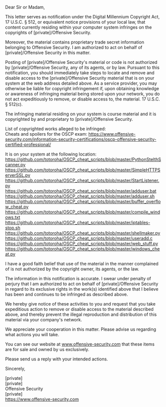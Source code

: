 Dear Sir or Madam,  
  
This letter serves as notification under the Digital Millennium Copyright Act, 17 U.S.C. § 512, or equivalent notice provisions of your local law, that content currently residing within your computer system infringes on the copyrights of [private]/Offensive Security.  
  
Moreover, the material contains proprietary trade secret information belonging to Offensive Security. I am authorized to act on behalf of [private]/Offensive Security in this matter.  
  
Posting of [private]/Offensive Security's material or code is not authorized by [private]/Offensive Security, any of its agents, or by law. Pursuant to this notification, you should immediately take steps to locate and remove and disable access to the [private]/Offensive Security material that is on your system at the web address detailed above. As a service provider, you may otherwise be liable for copyright infringement if, upon obtaining knowledge or awareness of infringing material being stored upon your network, you do not act expeditiously to remove, or disable access to, the material. 17 U.S.C. § 512(c).  
  
The infringing material residing on your system is course material and it is copyrighted by and proprietary to [private]/Offensive Security.  
  
List of copyrighted works alleged to be infringed:  
Cheats and spoilers for the OSCP exam: https://www.offensive-security.com/information-security-certifications/oscp-offensive-security-certified-professional/  
  
It is on your system at the following location:  
https://github.com/totoroha/OSCP_cheat_scripts/blob/master/PythonStelthScanner.py  
https://github.com/totoroha/OSCP_cheat_scripts/blob/master/SimpleHTTPServerSSL.py  
https://github.com/totoroha/OSCP_cheat_scripts/blob/master/StartListener.py  
https://github.com/totoroha/OSCP_cheat_scripts/blob/master/adduser.bat  
https://github.com/totoroha/OSCP_cheat_scripts/blob/master/adduser.sh  
https://github.com/totoroha/OSCP_cheat_scripts/blob/master/buffer_overflow_cheat.py  
https://github.com/totoroha/OSCP_cheat_scripts/blob/master/compile_windows.txt  
https://github.com/totoroha/OSCP_cheat_scripts/blob/master/iptables-stop.sh  
https://github.com/totoroha/OSCP_cheat_scripts/blob/master/shellmaker.py  
https://github.com/totoroha/OSCP_cheat_scripts/blob/master/useradd.c  
https://github.com/totoroha/OSCP_cheat_scripts/blob/master/web_stuff.py  
https://github.com/totoroha/OSCP_cheat_scripts/blob/master/windows_cheat.py  
  
I have a good faith belief that use of the material in the manner complained of is not authorized by the copyright owner, its agents, or the law.  
  
The information in this notification is accurate. I swear under penalty of perjury that I am authorized to act on behalf of [private]/Offensive Security in regard to its exclusive rights in the work(s) identified above that I believe has been and continues to be infringed as described above.  
  
We hereby give notice of these activities to you and request that you take expeditious action to remove or disable access to the material described above, and thereby prevent the illegal reproduction and distribution of this material via your company's network.  
  
We appreciate your cooperation in this matter. Please advise us regarding what actions you will take.  
  
You can see our website at www.offensive-security.com that these items are for sale and owned by us exclusively.  
  
Please send us a reply with your intended actions.  
  
Sincerely,  
  
[private]   
[private]   
Offensive Security  
[private]   
https://www.offensive-security.com  

